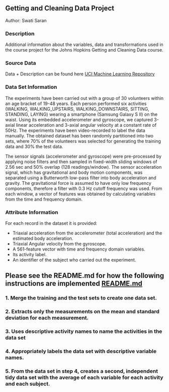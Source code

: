 ## Getting and Cleaning Data Project

Author: Swati Saran

### Description
Additional information about the variables, data and transformations used in the course project for the Johns Hopkins Getting and Cleaning Data course.

### Source Data
Data + Description can be found here [UCI Machine Learning Repository](http://archive.ics.uci.edu/ml/datasets/Human+Activity+Recognition+Using+Smartphones)

### Data Set Information
The experiments have been carried out with a group of 30 volunteers within an age bracket of 19-48 years. Each person performed six activities (WALKING, WALKING_UPSTAIRS, WALKING_DOWNSTAIRS, SITTING, STANDING, LAYING) wearing a smartphone (Samsung Galaxy S II) on the waist. Using its embedded accelerometer and gyroscope, we captured 3-axial linear acceleration and 3-axial angular velocity at a constant rate of 50Hz. The experiments have been video-recorded to label the data manually. The obtained dataset has been randomly partitioned into two sets, where 70% of the volunteers was selected for generating the training data and 30% the test data. 

The sensor signals (accelerometer and gyroscope) were pre-processed by applying noise filters and then sampled in fixed-width sliding windows of 2.56 sec and 50% overlap (128 readings/window). The sensor acceleration signal, which has gravitational and body motion components, was separated using a Butterworth low-pass filter into body acceleration and gravity. The gravitational force is assumed to have only low frequency components, therefore a filter with 0.3 Hz cutoff frequency was used. From each window, a vector of features was obtained by calculating variables from the time and frequency domain.

### Attribute Information
For each record in the dataset it is provided: 
- Triaxial acceleration from the accelerometer (total acceleration) and the estimated body acceleration. 
- Triaxial Angular velocity from the gyroscope. 
- A 561-feature vector with time and frequency domain variables. 
- Its activity label. 
- An identifier of the subject who carried out the experiment.

## Please see the README.md for how the following instructions are implemented [README.md](https://github.com/mGalarnyk/datasciencecoursera/blob/master/3_Getting_and_Cleaning_Data/README.md)
### 1. Merge the training and the test sets to create one data set.
### 2. Extracts only the measurements on the mean and standard deviation for each measurement.
### 3. Uses descriptive activity names to name the activities in the data set
### 4. Appropriately labels the data set with descriptive variable names.
### 5. From the data set in step 4, creates a second, independent tidy data set with the average of each variable for each activity and each subject.
